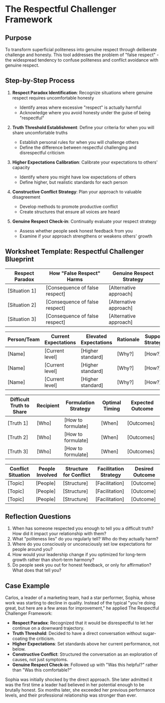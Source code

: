 # The Respectful Challenger Framework

## Purpose
To transform superficial politeness into genuine respect through deliberate challenge and honesty. This tool addresses the problem of "false respect" - the widespread tendency to confuse politeness and conflict avoidance with genuine respect.

## Step-by-Step Process
1. **Respect Paradox Identification**: Recognize situations where genuine respect requires uncomfortable honesty
   - Identify areas where excessive "respect" is actually harmful
   - Acknowledge where you avoid honesty under the guise of being "respectful"

2. **Truth Threshold Establishment**: Define your criteria for when you will share uncomfortable truths
   - Establish personal rules for when you will challenge others
   - Define the difference between respectful challenging and disrespectful criticism

3. **Higher Expectations Calibration**: Calibrate your expectations to others' capacity
   - Identify where you might have low expectations of others
   - Define higher, but realistic standards for each person

4. **Constructive Conflict Strategy**: Plan your approach to valuable disagreement
   - Develop methods to promote productive conflict
   - Create structures that ensure all voices are heard

5. **Genuine Respect Check-in**: Continually evaluate your respect strategy
   - Assess whether people seek honest feedback from you
   - Examine if your approach strengthens or weakens others' growth

## Worksheet Template: Respectful Challenger Blueprint

| Respect Paradox | How "False Respect" Harms | Genuine Respect Strategy |
|------------------|--------------------------------|------------------------|
| [Situation 1]    | [Consequence of false respect]  | [Alternative approach]   |
| [Situation 2]    | [Consequence of false respect]  | [Alternative approach]   |
| [Situation 3]    | [Consequence of false respect]  | [Alternative approach]   |

| Person/Team | Current Expectations | Elevated Expectations | Rationale | Support Strategy |
|-------------|-------------------------|--------------------------|-------------|------------------|
| [Name]      | [Current level]      | [Higher standard]        | [Why?]  | [How?]       |
| [Name]      | [Current level]      | [Higher standard]        | [Why?]  | [How?]       |
| [Name]      | [Current level]      | [Higher standard]        | [Why?]  | [How?]       |

| Difficult Truth to Share | Recipient | Formulation Strategy | Optimal Timing | Expected Outcome |
|----------------------|----------|----------------------|----------------|-------------------|
| [Truth 1]          | [Who]   | [How to formulate]  | [When]      | [Outcomes]      |
| [Truth 2]          | [Who]   | [How to formulate]  | [When]      | [Outcomes]      |
| [Truth 3]          | [Who]   | [How to formulate]  | [When]      | [Outcomes]      |

| Conflict Situation | People Involved | Structure for Conflict | Facilitation Strategy | Desired Outcome |
|-------------------|-------------|------------------------|------------------------|---------------|
| [Topic]            | [People]  | [Structure]             | [Facilitation]         | [Outcome]    |
| [Topic]            | [People]  | [Structure]             | [Facilitation]         | [Outcome]    |
| [Topic]            | [People]  | [Structure]             | [Facilitation]         | [Outcome]    |

## Reflection Questions
1. When has someone respected you enough to tell you a difficult truth? How did it impact your relationship with them?
2. What "politeness lies" do you regularly tell? Who do they actually harm?
3. Where do you consciously or unconsciously set low expectations for people around you?
4. How would your leadership change if you optimized for long-term growth rather than short-term harmony?
5. Do people seek you out for honest feedback, or only for affirmation? What does that tell you?

## Case Example
Carlos, a leader of a marketing team, had a star performer, Sophia, whose work was starting to decline in quality. Instead of the typical "you're doing great, but here are a few areas for improvement," he applied The Respectful Challenger Framework:

- **Respect Paradox**: Recognized that it would be disrespectful to let her continue on a downward trajectory.
- **Truth Threshold**: Decided to have a direct conversation without sugar-coating the criticism.
- **Higher Expectations**: Set standards above her current performance, not below.
- **Constructive Conflict**: Structured the conversation as an exploration of causes, not just symptoms.
- **Genuine Respect Check-in**: Followed up with "Was this helpful?" rather than "Was this comfortable?"

Sophia was initially shocked by the direct approach. She later admitted it was the first time a leader had believed in her potential enough to be brutally honest. Six months later, she exceeded her previous performance levels, and their professional relationship was stronger than ever.